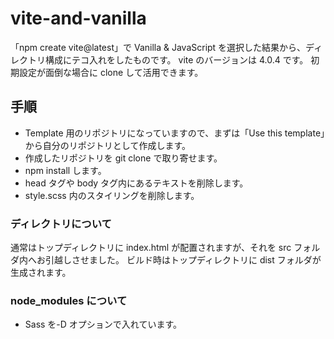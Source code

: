 # vite-and-vanilla

「npm create vite@latest」で Vanilla & JavaScript を選択した結果から、ディレクトリ構成にテコ入れをしたものです。
vite のバージョンは 4.0.4 です。
初期設定が面倒な場合に clone して活用できます。

## 手順

- Template 用のリポジトリになっていますので、まずは「Use this template」から自分のリポジトリとして作成します。
- 作成したリポジトリを git clone で取り寄せます。
- npm install します。
- head タグや body タグ内にあるテキストを削除します。
- style.scss 内のスタイリングを削除します。

### ディレクトリについて

通常はトップディレクトリに index.html が配置されますが、それを src フォルダ内へお引越しさせました。
ビルド時はトップディレクトリに dist フォルダが生成されます。

### node_modules について

- Sass を-D オプションで入れています。
